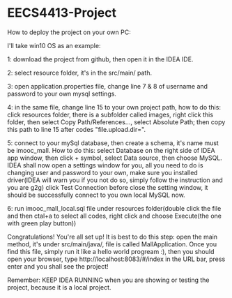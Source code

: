 # EECS4413-Project

How to deploy the project on your own PC:

I'll take win10 OS as an example:

1: download the project from github, then open it in the IDEA IDE.

2: select resource folder, it's in the src/main/ path.

3: open application.properties file, change line 7 & 8 of username and password to your own mysql settings.

4: in the same file, change line 15 to your own project path, how to do this: click resources folder, there is a subfolder called images, right click this folder, then select Copy Path/References..., select Absolute Path; then copy this path to line 15 after codes "file.upload.dir=". 

5: connect to your mySql database, then create a schema, it's name must be imooc_mall. How to do this:
  select Database on the right side of IDEA app window, then click + symbol, select Data source, then choose MySQL.
  IDEA shall now open a settings window for you, all you need to do is changing user and password to your own, 
  make sure you installed driver(IDEA will warn you if you not do so, simply follow the instruction and you are g2g)
  click Test Connection before close the setting window, it should be successfully connect to you own local MySQL now.
  
6: run imooc_mall_local.sql file under resources folder(double click the file and then ctal+a to select all codes, right click and choose Execute(the one with green play button))

Congratulations! You're all set up! It is best to do this step: open the main method, it's under src/main/java/, file is called MallApplication. Once you find this file, simply run it like a hello world progream :), then you should open your browser, type http://localhost:8083/#/index in the URL bar, press enter and you shall see the project!

Remember: KEEP IDEA RUNNING when you are showing or testing the project, because it is a local project.
